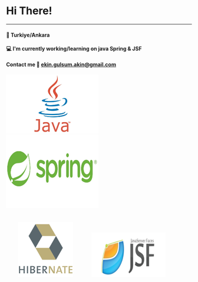 # Hi There!
---
#### 📍 Turkiye/Ankara
#### :computer: I'm currently working/learning on java Spring & JSF
#### Contact me 📧 ekin.gulsum.akin@gmail.com
<img src="java.jfif" width="250" height="160"> &emsp;<img src="JavaSpring.jpg" width="250" height="200"> <br/><br/><br/>
&emsp;&emsp; <img src="hibernate.png" width="150" height="150"> &emsp;&emsp;&emsp; <img src="jsf.webp" width="200" height="120">
